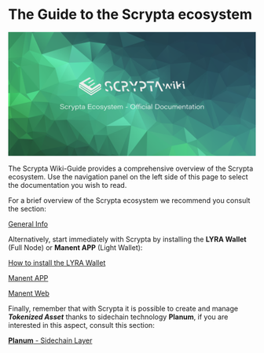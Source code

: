 # The Guide to the Scrypta ecosystem

![banner](./.vuepress/public/assets/other/scrypta-banner.png)


The Scrypta Wiki-Guide provides a comprehensive overview of the Scrypta ecosystem. Use the navigation panel on the left side of this page to select the documentation you wish to read.

For a brief overview of the Scrypta ecosystem we recommend you consult the section:

[General Info](general-info/cosa-è.md)

Alternatively, start immediately with Scrypta by installing the **LYRA Wallet** (Full Node) or **Manent APP** (Light Wallet):

[How to install the LYRA Wallet](scrypta-full-node/installazione.md)

[Manent APP](dapps/manent-app.md)

[Manent Web](dapps/manent-web.md)

Finally, remember that with Scrypta it is possible to create and manage ***Tokenized Asset*** thanks to sidechain technology **Planum**, if you are interested in this aspect, consult this section:

[**Planum** - Sidechain Layer](planum/README.md)

